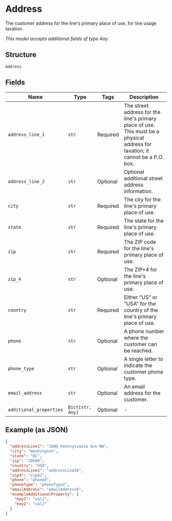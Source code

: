 
# Address

The customer address for the line's primary place of use, for line usage taxation.

*This model accepts additional fields of type Any.*

## Structure

`Address`

## Fields

| Name | Type | Tags | Description |
|  --- | --- | --- | --- |
| `address_line_1` | `str` | Required | The street address for the line's primary place of use. This must be a physical address for taxation; it cannot be a P.O. box. |
| `address_line_2` | `str` | Optional | Optional additional street address information. |
| `city` | `str` | Required | The city for the line's primary place of use. |
| `state` | `str` | Required | The state for the line's primary place of use. |
| `zip` | `str` | Required | The ZIP code for the line's primary place of use. |
| `zip_4` | `str` | Optional | The ZIP+4 for the line's primary place of use. |
| `country` | `str` | Required | Either “US” or “USA” for the country of the line's primary place of use. |
| `phone` | `str` | Optional | A phone number where the customer can be reached. |
| `phone_type` | `str` | Optional | A single letter to indicate the customer phone type. |
| `email_address` | `str` | Optional | An email address for the customer. |
| `additional_properties` | `Dict[str, Any]` | Optional | - |

## Example (as JSON)

```json
{
  "addressLine1": "1600 Pennsylvania Ave NW",
  "city": "Washington",
  "state": "DC",
  "zip": "20500",
  "country": "USA",
  "addressLine2": "addressLine28",
  "zip4": "zip42",
  "phone": "phone8",
  "phoneType": "phoneType2",
  "emailAddress": "emailAddress8",
  "exampleAdditionalProperty": {
    "key1": "val1",
    "key2": "val2"
  }
}
```

